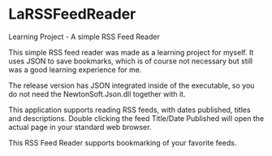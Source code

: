# LaRSSFeedReader
Learning Project - A simple RSS Feed Reader

This simple RSS feed reader was made as a learning project for myself.
It uses JSON to save bookmarks, which is of course not necessary but still was a good learning experience for me.

The release version has JSON integrated inside of the executable, so you do not need the NewtonSoft.Json.dll together
with it.

This application supports reading RSS feeds, with dates published, titles and descriptions.
Double clicking the feed Title/Date Published will open the actual page in your standard web browser.

This RSS Feed Reader supports bookmarking of your favorite feeds.
